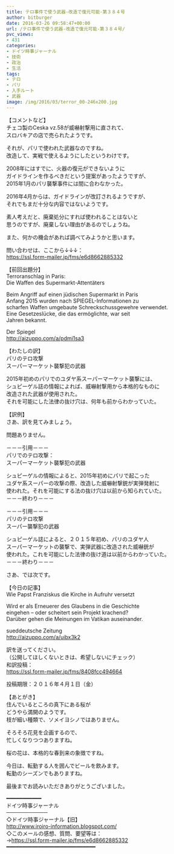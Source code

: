 ```yaml
---
title: テロ事件で使う武器-改造で復元可能-第３８４号
author: bitburger
date: 2016-03-26 09:58:47+00:00
url: /テロ事件で使う武器-改造で復元可能-第３８４号/
pvc_views:
- 431
categories:
- ドイツ時事ジャーナル
- 技術
- 政治
- 生活
tags:
- テロ
- パリ
- 入手ルート
- 武器
image: /img/2016/03/terror_00-246x200.jpg
---
```

【コメントなど】  
チェコ製のCeska vz.58が威嚇射撃用に直されて、  
スロバキアの店で売られたようです。  
  
それが、パリで使われた武器なのですね。  
改造して、実戦で使えるようにしたというわけです。  
  
2008年にはすでに、火器の復元ができないように  
ガイドラインを作るべきだという提案があったようですが、  
2015年1月のパリ襲撃事件には間に合わなかった。  
  
2016年4月からは、ガイドラインが改訂されるようですが、  
それでもまだ十分な内容ではないようです。  
  
素人考えだと、廃棄処分にすれば使われることはないと  
思うのですが、廃棄しない理由があるのでしょうね。  
  
また、何かの機会があれば調べてみようかと思います。  
  
  
  
  
問い合わせは、ここから↓↓↓：  
<https://ssl.form-mailer.jp/fms/e6d8662885332>  
  
  
【前回出題分】  
Terroranschlag in Paris:  
Die Waffen des Supermarkt-Attentäters  
  
Beim Angriff auf einen jüdischen Supermarkt in Paris  
Anfang 2015 wurden nach SPIEGEL-Informationen zu  
scharfen Waffen umgebaute Schreckschussgewehre verwendet.  
Eine Gesetzeslücke, die das ermöglichte, war seit  
Jahren bekannt.  
  
Der Spiegel  
<http://aizuppo.com/a/pdmi1sa3>  
  
  
【わたしの訳】  
パリのテロ攻撃  
スーパーマーケット襲撃犯の武器  
  
2015年初めのパリでのユダヤ系スーパーマーケット襲撃には、  
シュピーゲル誌の情報によれば、威嚇射撃用から本格的なものに  
改造された武器が使用された。  
それを可能にした法律の抜け穴は、何年も前からわかっていた。  
  
  
【訳例】  
さあ、訳を見てみましょう。  
  
問題ありません。  
  
－－－引用－－－  
パリでのテロ攻撃：  
スーパーマーケット襲撃犯の武器  
  
シュピーゲルの情報によると、2015年初めにパリで起こった  
ユダヤ系スーパーの攻撃の際、改造した威嚇射撃銃が実弾発射に  
使われた。それを可能にする法の抜け穴は以前から知られていた。  
－－－終わり－－－  
  
  
－－－引用－－－  
パリのテロ攻撃  
スーパー襲撃犯の武器  
  
シュピーゲル誌によると、２０１５年初め、パリのユダヤ人  
スーパーマーケットの襲撃で、実弾武器に改造された威嚇銃が  
使われた。これを可能にした法律の抜け道は以前からわかっていた。  
－－－終わり－－－  
  
  
さあ、では次です。  
  
【今日の記事】  
Wie Papst Franziskus die Kirche in Aufruhr versetzt  
  
Wird er als Erneuerer des Glaubens in die Geschichte  
eingehen &#8211; oder scheitert sein Projekt krachend?  
Darüber gehen die Meinungen im Vatikan auseinander.  
  
sueddeutsche Zeitung  
<http://aizuppo.com/a/uibx3k2>  
  
  
訳を送ってください。  
（公開してほしくないときは、希望しないにチェック）  
和訳投稿：  
 <https://ssl.form-mailer.jp/fms/8408fcc494664>  
  
投稿期限：２０１６年４月１日（金）  
  
【あとがき】  
住んでいるところの真下にある桜が  
どうやら満開のようです。  
枝が細い種類で、ソメイヨシノではありません。  
  
そろそろ花見を企画するので、  
忙しくなりつつありますね。  
  
桜の花は、本格的な春到来の象徴ですね。  
  
今日は、転勤する人を囲んでビールを飲みます。  
転勤のシーズンでもありますね。  
  
  
最後までお読みいただきありがとうございました。  
  
  
━━━━━━━━━━━  
ドイツ時事ジャーナル  
───────────  
◇ドイツ時事ジャーナル【旧】  
<http://www.iroiro-information.blogspot.com/>  
◇このメールの感想、質問、要望等は：  
-><https://ssl.form-mailer.jp/fms/e6d8662885332>  
━━━━━━━━━━━━━━━━━━━━━━━━━━━━